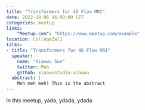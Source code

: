```yaml
---
title: "Transformers for 4D Flow MRI"
date: 2022-10-06 16:00:00 CET
categories: meetup 
links:
    "Meetup.com": "https://www.meetup.com/example"
location: CollegeZal1
talks:
- title: "Transformers for 4D Flow MRI"
  speaker:
    name: "Xiaowu Sun"
    twitter: Meh
    github: xiaowustudio-xiaowu
  abstract: |
    Meh meh meh! This is the abstract
---
```


In this meetup, yada, ydada, ydada